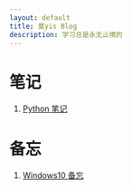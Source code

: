 ```yaml
---
layout: default
title: 莫yis Blog
description: 学习总是永无止境的
---
```


# 笔记

1. [Python 笔记](/article/note/Python_Note.md)



# 备忘

1. [Windows10 备忘](/article/memo/Windows10_Memo.md)